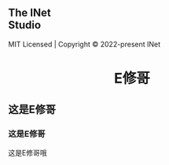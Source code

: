<!-- ---
page: true
sidebar: true
--- -->


<script setup>
</script>

<section id="hero">
    <h1 class="tagline">
      The
      <span class="accent">INet</span>
      <br />Studio
    </h1>
</section>


<section id="highlights" class="vt-box-container">
  <p op80 text-lg max-w-150 text-center leading-7>
    <contributors />
  </p>
  </section>

  <section>
    <div class="footer">
      MIT Licensed | Copyright © 2022-present INet
    </div>
  </section>


<style scoped>
/*markdown 代码样式*/
tt, code, kbd, samp {
font-family: consolas;
}
.prettyprint, pre.prettyprint {
background-color:#272822;
border:1px solid #272822;
overflow: hidden;
margin:10px0;
font-family:Helvetica,"Hiragino Sans GB","微软雅黑","Microsoft YaHei UI",SimSun,SimHei, arial, sans-serif;
}
.prettyprint.linenums, pre.prettyprint.linenums {
-webkit-box-shadow: inset 40px00#39382E, inset 41px 0 0 #464741;
-moz-box-shadow: inset 40px00#39382E, inset 41px 0 0 #464741;
box-shadow: inset 40px00#39382E, inset 41px 0 0 #464741;
}
.prettyprint.linenums ol, pre.prettyprint.linenums ol {
padding-left:28px!important;
margin:0000px;
}
.prettyprint.linenums ol li, pre.prettyprint.linenums ol li {
padding-left:12px;
color:#bebec5;
line-height:20px;
margin-left:0;
margin:5px;
list-style:decimal;
}
.prettyprint .com {
color:#93a1a1;
}
.prettyprint .lit {
color:#AE81FF;
}
.prettyprint .pun,.prettyprint .opn,.prettyprint .clo {
color:#F8F8F2;
}
.prettyprint .fun {
color:#dc322f;
}
.prettyprint .str,.prettyprint .atv {
color:#E6DB74;
}
.prettyprint .kwd,.prettyprint .tag {
color:#F92659;
}
.prettyprint .typ,.prettyprint .atn,.prettyprint .dec,.prettyprint .var{
color:#A6E22E;
}
.prettyprint .pln {
color:#66D9EF;
</style>
<h1 align="center">E修哥</h1>

##  这是E修哥
###  这是E修哥
这是E修哥哦
